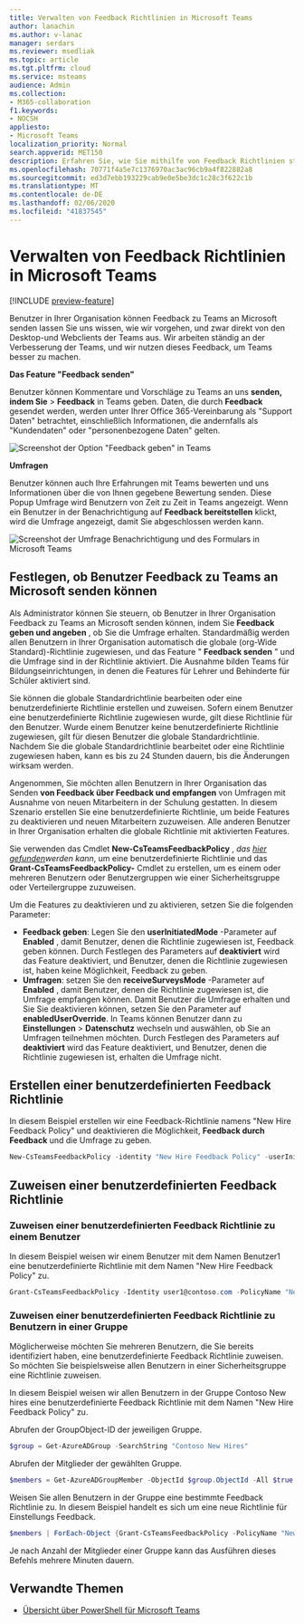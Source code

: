 ```yaml
---
title: Verwalten von Feedback Richtlinien in Microsoft Teams
author: lanachin
ms.author: v-lanac
manager: serdars
ms.reviewer: msedliak
ms.topic: article
ms.tgt.pltfrm: cloud
ms.service: msteams
audience: Admin
ms.collection:
- M365-collaboration
f1.keywords:
- NOCSH
appliesto:
- Microsoft Teams
localization_priority: Normal
search.appverid: MET150
description: Erfahren Sie, wie Sie mithilfe von Feedback Richtlinien steuern können, ob Teams-Benutzer in Ihrer Organisation Feedback zu Teams an Microsoft übermitteln können.
ms.openlocfilehash: 70771f4a5e7c1376970ac3ac96cb9a4f822882a8
ms.sourcegitcommit: ed3d7ebb193229cab9e0e5be3dc1c28c3f622c1b
ms.translationtype: MT
ms.contentlocale: de-DE
ms.lasthandoff: 02/06/2020
ms.locfileid: "41837545"
---
```

# <a name="manage-feedback-policies-in-microsoft-teams"></a>Verwalten von Feedback Richtlinien in Microsoft Teams

[!INCLUDE [preview-feature](includes/preview-feature.md)]

Benutzer in Ihrer Organisation können Feedback zu Teams an Microsoft senden lassen Sie uns wissen, wie wir vorgehen, und zwar direkt von den Desktop-und Webclients der Teams aus. Wir arbeiten ständig an der Verbesserung der Teams, und wir nutzen dieses Feedback, um Teams besser zu machen.

**Das Feature "Feedback senden"**

Benutzer können Kommentare und Vorschläge zu Teams an uns **senden, indem Sie** > **Feedback** in Teams geben. Daten, die durch **Feedback** gesendet werden, werden unter Ihrer Office 365-Vereinbarung als "Support Daten" betrachtet, einschließlich Informationen, die andernfalls als "Kundendaten" oder "personenbezogene Daten" gelten.

![Screenshot der Option "Feedback geben" in Teams](media/manage-feedback-policies-in-teams-give-feedback.png)

**Umfragen**

Benutzer können auch Ihre Erfahrungen mit Teams bewerten und uns Informationen über die von Ihnen gegebene Bewertung senden. Diese Popup Umfrage wird Benutzern von Zeit zu Zeit in Teams angezeigt. Wenn ein Benutzer in der Benachrichtigung auf **Feedback bereitstellen** klickt, wird die Umfrage angezeigt, damit Sie abgeschlossen werden kann.

![Screenshot der Umfrage Benachrichtigung und des Formulars in Microsoft Teams](media/manage-feedback-policies-in-teams-survey.png)

## <a name="set-whether-users-can-send-feedback-about-teams-to-microsoft"></a>Festlegen, ob Benutzer Feedback zu Teams an Microsoft senden können

Als Administrator können Sie steuern, ob Benutzer in Ihrer Organisation Feedback zu Teams an Microsoft senden können, indem Sie **Feedback geben und angeben** , ob Sie die Umfrage erhalten. Standardmäßig werden allen Benutzern in Ihrer Organisation automatisch die globale (org-Wide Standard)-Richtlinie zugewiesen, und das Feature " **Feedback senden** " und die Umfrage sind in der Richtlinie aktiviert. Die Ausnahme bilden Teams für Bildungseinrichtungen, in denen die Features für Lehrer und Behinderte für Schüler aktiviert sind.

Sie können die globale Standardrichtlinie bearbeiten oder eine benutzerdefinierte Richtlinie erstellen und zuweisen. Sofern einem Benutzer eine benutzerdefinierte Richtlinie zugewiesen wurde, gilt diese Richtlinie für den Benutzer. Wurde einem Benutzer keine benutzerdefinierte Richtlinie zugewiesen, gilt für diesen Benutzer die globale Standardrichtlinie. Nachdem Sie die globale Standardrichtlinie bearbeitet oder eine Richtlinie zugewiesen haben, kann es bis zu 24 Stunden dauern, bis die Änderungen wirksam werden.

Angenommen, Sie möchten allen Benutzern in Ihrer Organisation das Senden **von Feedback über Feedback und empfangen** von Umfragen mit Ausnahme von neuen Mitarbeitern in der Schulung gestatten. In diesem Szenario erstellen Sie eine benutzerdefinierte Richtlinie, um beide Features zu deaktivieren und neuen Mitarbeitern zuzuweisen. Alle anderen Benutzer in Ihrer Organisation erhalten die globale Richtlinie mit aktivierten Features.  

Sie verwenden das Cmdlet **New-CsTeamsFeedbackPolicy** , *das [hier gefunden](https://docs.microsoft.com/office365/enterprise/powershell/manage-skype-for-business-online-with-office-365-powershell)werden kann*, um eine benutzerdefinierte Richtlinie und das **Grant-CsTeamsFeedbackPolicy-** Cmdlet zu erstellen, um es einem oder mehreren Benutzern oder Benutzergruppen wie einer Sicherheitsgruppe oder Verteilergruppe zuzuweisen.

Um die Features zu deaktivieren und zu aktivieren, setzen Sie die folgenden Parameter:

 - **Feedback geben**: Legen Sie den **userInitiatedMode** -Parameter auf **Enabled** , damit Benutzer, denen die Richtlinie zugewiesen ist, Feedback geben können. Durch Festlegen des Parameters auf **deaktiviert** wird das Feature deaktiviert, und Benutzer, denen die Richtlinie zugewiesen ist, haben keine Möglichkeit, Feedback zu geben.
 - **Umfragen**: setzen Sie den **receiveSurveysMode** -Parameter auf **Enabled** , damit Benutzer, denen die Richtlinie zugewiesen ist, die Umfrage empfangen können. Damit Benutzer die Umfrage erhalten und Sie Sie deaktivieren können, setzen Sie den Parameter auf **enabledUserOverride**. In Teams können Benutzer dann zu **Einstellungen** > **Datenschutz** wechseln und auswählen, ob Sie an Umfragen teilnehmen möchten. Durch Festlegen des Parameters auf **deaktiviert** wird das Feature deaktiviert, und Benutzer, denen die Richtlinie zugewiesen ist, erhalten die Umfrage nicht.

## <a name="create-a-custom-feedback-policy"></a>Erstellen einer benutzerdefinierten Feedback Richtlinie

In diesem Beispiel erstellen wir eine Feedback-Richtlinie namens "New Hire Feedback Policy" und deaktivieren die Möglichkeit, **Feedback durch Feedback** und die Umfrage zu geben.

```PowerShell
New-CsTeamsFeedbackPolicy -identity "New Hire Feedback Policy" -userInitiatedMode disabled -receiveSurveysMode disabled
```

## <a name="assign-a-custom-feedback-policy"></a>Zuweisen einer benutzerdefinierten Feedback Richtlinie

### <a name="assign-a-custom-feedback-policy-to-a-user"></a>Zuweisen einer benutzerdefinierten Feedback Richtlinie zu einem Benutzer

In diesem Beispiel weisen wir einem Benutzer mit dem Namen Benutzer1 eine benutzerdefinierte Richtlinie mit dem Namen "New Hire Feedback Policy" zu.

```PowerShell
Grant-CsTeamsFeedbackPolicy -Identity user1@contoso.com -PolicyName "New Hire Feedback Policy"
```
### <a name="assign-a-custom-feedback-policy-to-users-in-a-group"></a>Zuweisen einer benutzerdefinierten Feedback Richtlinie zu Benutzern in einer Gruppe

Möglicherweise möchten Sie mehreren Benutzern, die Sie bereits identifiziert haben, eine benutzerdefinierte Feedback Richtlinie zuweisen. So möchten Sie beispielsweise allen Benutzern in einer Sicherheitsgruppe eine Richtlinie zuweisen.

In diesem Beispiel weisen wir allen Benutzern in der Gruppe Contoso New hires eine benutzerdefinierte Feedback Richtlinie mit dem Namen "New Hire Feedback Policy" zu.  

Abrufen der GroupObject-ID der jeweiligen Gruppe.
```PowerShell
$group = Get-AzureADGroup -SearchString "Contoso New Hires"
```
Abrufen der Mitglieder der gewählten Gruppe.
```PowerShell
$members = Get-AzureADGroupMember -ObjectId $group.ObjectId -All $true | Where-Object {$_.ObjectType -eq "User"}
```
Weisen Sie allen Benutzern in der Gruppe eine bestimmte Feedback Richtlinie zu. In diesem Beispiel handelt es sich um eine neue Richtlinie für Einstellungs Feedback.
```PowerShell
$members | ForEach-Object {Grant-CsTeamsFeedbackPolicy -PolicyName "New Hire Feedback Policy" -Identity $_.UserPrincipalName}
``` 
Je nach Anzahl der Mitglieder einer Gruppe kann das Ausführen dieses Befehls mehrere Minuten dauern.

## <a name="related-topics"></a>Verwandte Themen

- [Übersicht über PowerShell für Microsoft Teams](teams-powershell-overview.md)
